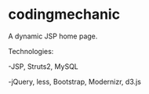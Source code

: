 # codingmechanic
A dynamic JSP home page.

Technologies:

-JSP, Struts2, MySQL

-jQuery, less, Bootstrap, Modernizr, d3.js
